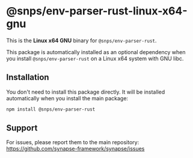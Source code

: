 # @snps/env-parser-rust-linux-x64-gnu

This is the **Linux x64 GNU** binary for `@snps/env-parser-rust`.

This package is automatically installed as an optional dependency when you install `@snps/env-parser-rust` on a Linux x64 system with GNU libc.

## Installation

You don't need to install this package directly. It will be installed automatically when you install the main package:

```bash
npm install @snps/env-parser-rust
```

## Support

For issues, please report them to the main repository: https://github.com/synapse-framework/synapse/issues

